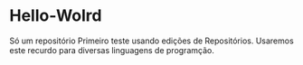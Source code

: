 # Hello-Wolrd
Só um repositório
Primeiro teste usando edições de Repositórios.
Usaremos este recurdo para diversas linguagens de programção.
